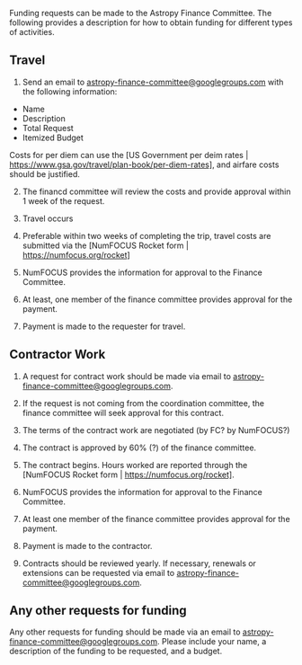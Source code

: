 
Funding requests can be made to the Astropy Finance Committee.  The following provides a description for how to obtain funding for different types of activities. 


## Travel

1. Send an email to astropy-finance-committee@googlegroups.com with the following information:
* Name
* Description
* Total Request
* Itemized Budget

Costs for per diem can use the [US Government per deim rates | https://www.gsa.gov/travel/plan-book/per-diem-rates], and airfare costs should be justified. 

2. The financd committee will review the costs and provide approval within 1 week of the request. 

3.  Travel occurs

4.  Preferable within two weeks of completing the trip, travel costs are submitted via the [NumFOCUS Rocket form | https://numfocus.org/rocket]

5. NumFOCUS provides the information for approval to the Finance Committee.

6. At least, one member of the finance committee provides approval for the payment.

7. Payment is made to the requester for travel. 


## Contractor Work

1.  A request for contract work should be made via email to astropy-finance-committee@googlegroups.com.  

2.  If the request is not coming from the coordination committee, the finance committee will seek approval for this contract.   

3.  The terms of the contract work are negotiated (by FC? by NumFOCUS?)  

4.  The contract is approved by 60% (?) of the finance committee.

5.  The contract begins.  Hours worked are reported through the [NumFOCUS Rocket form | https://numfocus.org/rocket]. 

6.  NumFOCUS provides the information for approval to the Finance Committee.

7.   At least one member of the finance committee provides approval for the payment.  

8.   Payment is made to the contractor.

9.   Contracts should be reviewed yearly.   If necessary, renewals or extensions can be requested via email to astropy-finance-committee@googlegroups.com.


## Any other requests for funding

Any other requests for funding should be made via an email to astropy-finance-committee@googlegroups.com.   Please include your name, a description of the funding to be requested, and a budget. 

